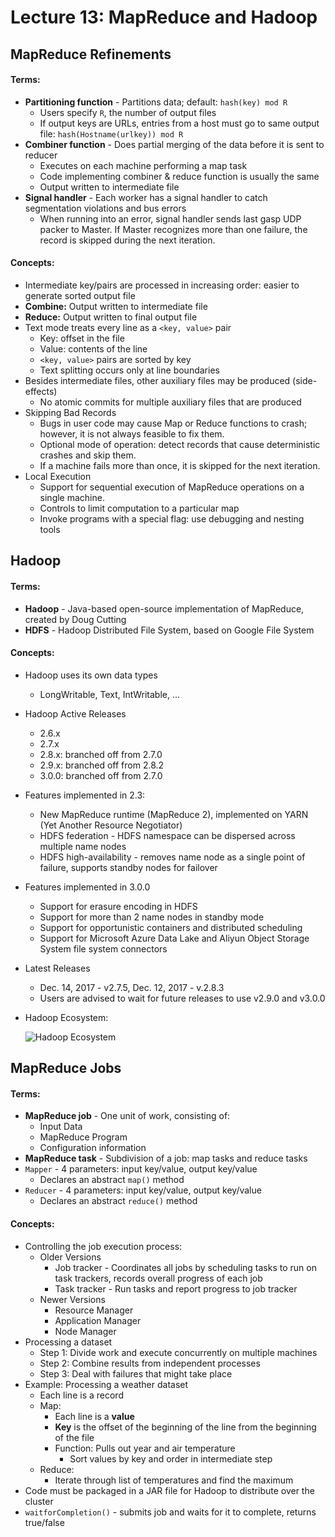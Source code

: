 # Lecture 13: MapReduce and Hadoop
## MapReduce Refinements
#### Terms:
- **Partitioning function** - Partitions data; default: `hash(key) mod R`
  - Users specify `R`, the number of output files
  - If output keys are URLs, entries from a host must go to same output file: `hash(Hostname(urlkey)) mod R`
- **Combiner function** - Does partial merging of the data before it is sent to reducer
  - Executes on each machine performing a map task
  - Code implementing combiner & reduce function is usually the same
  - Output written to intermediate file
- **Signal handler** - Each worker has a signal handler to catch segmentation violations and bus errors
  - When running into an error, signal handler sends last gasp UDP packer to Master. If Master recognizes more than one failure, the record is skipped during the next iteration.
#### Concepts:
- Intermediate key/pairs are processed in increasing order: easier to generate sorted output file
- **Combine:** Output written to intermediate file
- **Reduce:** Output written to final output file
- Text mode treats every line as a `<key, value>` pair
  - Key: offset in the file
  - Value: contents of the line
  - `<key, value>` pairs are sorted by key
  - Text splitting occurs only at line boundaries
- Besides intermediate files, other auxiliary files may be produced (side-effects)
  - No atomic commits for multiple auxiliary files that are produced
- Skipping Bad Records
  - Bugs in user code may cause Map or Reduce functions to crash; however, it is not always feasible to fix them.
  - Optional mode of operation: detect records that cause deterministic crashes and skip them.
  - If a machine fails more than once, it is skipped for the next iteration.
- Local Execution
  - Support for sequential execution of MapReduce operations on a single machine.
  - Controls to limit computation to a particular map
  - Invoke programs with a special flag: use debugging and nesting tools
  
## Hadoop
#### Terms:
- **Hadoop** - Java-based open-source implementation of MapReduce, created by Doug Cutting
- **HDFS** - Hadoop Distributed File System, based on Google File System
#### Concepts:
- Hadoop uses its own data types
  - LongWritable, Text, IntWritable, ...
- Hadoop Active Releases
  - 2.6.x
  - 2.7.x
  - 2.8.x: branched off from 2.7.0
  - 2.9.x: branched off from 2.8.2
  - 3.0.0: branched off from 2.7.0
- Features implemented in 2.3:
  - New MapReduce runtime (MapReduce 2), implemented on YARN (Yet Another Resource Negotiator)
  - HDFS federation - HDFS namespace can be dispersed across multiple name nodes
  - HDFS high-availability - removes name node as a single point of failure, supports standby nodes for failover
- Features implemented in 3.0.0
  - Support for erasure encoding in HDFS
  - Support for more than 2 name nodes in standby mode
  - Support for opportunistic containers and distributed scheduling
  - Support for Microsoft Azure Data Lake and Aliyun Object Storage System file system connectors
- Latest Releases
  - Dec. 14, 2017 - v2.7.5, Dec. 12, 2017 - v.2.8.3
  - Users are advised to wait for future releases to use v2.9.0 and v3.0.0
- Hadoop Ecosystem:

  ![Hadoop Ecosystem](https://raw.github.com/jarretflack/cs455Studying/master/Midterm/images/L13-hadoop-ecosystem.png?raw=true)

## MapReduce Jobs
#### Terms:
- **MapReduce job** - One unit of work, consisting of:
  - Input Data
  - MapReduce Program
  - Configuration information
- **MapReduce task** - Subdivision of a job: map tasks and reduce tasks
- `Mapper` - 4 parameters: input key/value, output key/value
  - Declares an abstract `map()` method
- `Reducer` - 4 parameters: input key/value, output key/value
  - Declares an abstract `reduce()` method
#### Concepts:
- Controlling the job execution process:
  - Older Versions
    - Job tracker - Coordinates all jobs by scheduling tasks to run on task trackers, records overall progress of each job
    - Task tracker - Run tasks and report progress to job tracker
  - Newer Versions
    - Resource Manager
    - Application Manager
    - Node Manager
- Processing a dataset
  - Step 1: Divide work and execute concurrently on multiple machines
  - Step 2: Combine results from independent processes
  - Step 3: Deal with failures that might take place
- Example: Processing a weather dataset
  - Each line is a record
  - Map:
    - Each line is a **value**
    - **Key** is the offset of the beginning of the line from the beginning of the file
    - Function: Pulls out year and air temperature
      - Sort values by key and order in intermediate step
  - Reduce:
    - Iterate through list of temperatures and find the maximum
- Code must be packaged in a JAR file for Hadoop to distribute over the cluster
- `waitforCompletion()` - submits job and waits for it to complete, returns true/false
    
